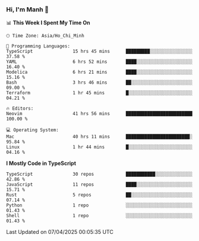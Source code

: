 ### Hi, I'm Manh 👋

<!--START_SECTION:waka-->
📊 **This Week I Spent My Time On** 

```text
🕑︎ Time Zone: Asia/Ho_Chi_Minh

💬 Programming Languages: 
TypeScript               15 hrs 45 mins      █████████░░░░░░░░░░░░░░░░   37.58 % 
YAML                     6 hrs 52 mins       ████░░░░░░░░░░░░░░░░░░░░░   16.40 % 
Modelica                 6 hrs 21 mins       ████░░░░░░░░░░░░░░░░░░░░░   15.16 % 
Bash                     3 hrs 46 mins       ██░░░░░░░░░░░░░░░░░░░░░░░   09.00 % 
Terraform                1 hr 45 mins        █░░░░░░░░░░░░░░░░░░░░░░░░   04.21 % 

🔥 Editors: 
Neovim                   41 hrs 56 mins      █████████████████████████   100.00 % 

💻 Operating System: 
Mac                      40 hrs 11 mins      ████████████████████████░   95.84 % 
Linux                    1 hr 44 mins        █░░░░░░░░░░░░░░░░░░░░░░░░   04.16 % 
```

**I Mostly Code in TypeScript** 

```text
TypeScript               30 repos            ███████████░░░░░░░░░░░░░░   42.86 % 
JavaScript               11 repos            ████░░░░░░░░░░░░░░░░░░░░░   15.71 % 
Rust                     5 repos             ██░░░░░░░░░░░░░░░░░░░░░░░   07.14 % 
Python                   1 repo              ░░░░░░░░░░░░░░░░░░░░░░░░░   01.43 % 
Shell                    1 repo              ░░░░░░░░░░░░░░░░░░░░░░░░░   01.43 % 
```




 Last Updated on 07/04/2025 00:05:35 UTC
<!--END_SECTION:waka-->
